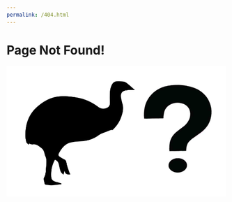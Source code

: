 ```yaml
---
permalink: /404.html
---
```

# Page Not Found!
[![](img/aepyornis404.svg)](https://SirEctor.github.io)
